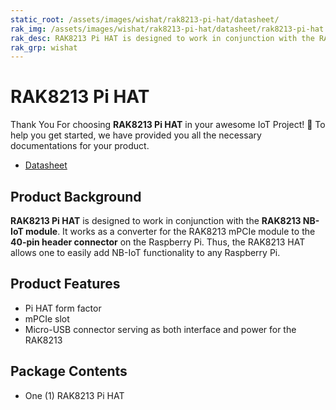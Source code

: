 ```yaml
---
static_root: /assets/images/wishat/rak8213-pi-hat/datasheet/
rak_img: /assets/images/wishat/rak8213-pi-hat/datasheet/rak8213-pi-hat.png
rak_desc: RAK8213 Pi HAT is designed to work in conjunction with the RAK8213 NB-IoT module. It works as a converter for the RAK8213 mPCIe module to the 40-pin header connector on the Raspberry Pi. Thus, the RAK8213 HAT allows one to easily add NB-IoT functionality to any Raspberry Pi.
rak_grp: wishat
---
```


# RAK8213 Pi HAT
Thank You For choosing **RAK8213 Pi HAT** in your awesome IoT Project! 🎉 To help you get started, we have provided you all the necessary documentations for your product.

* [Datasheet](../Datasheet/)
<!-- <rk-img
  :src="`${$frontmatter.static_root}/rak8213-pi-hat.png`"
  width="75%"
  caption="RAK8213 Pi Hat"
/> -->

## Product Background

**RAK8213 Pi HAT** is designed to work in conjunction with the **RAK8213 NB-IoT module**. It works as a converter for the RAK8213 mPCIe module to the **40-pin header connector** on the Raspberry Pi. Thus, the RAK8213 HAT allows one to easily add NB-IoT functionality to any Raspberry Pi.

<!-- <rk-btn
  src="/Product-Categories/WisHat/RAK8213-Pi-HAT/Datasheet/"
  label="Get Started with RAK8213 Pi HAT"
/> -->

## Product Features

- Pi HAT form factor 
- mPCIe slot
- Micro-USB connector serving as both interface and power for the RAK8213

## Package Contents

- One (1) RAK8213 Pi HAT
